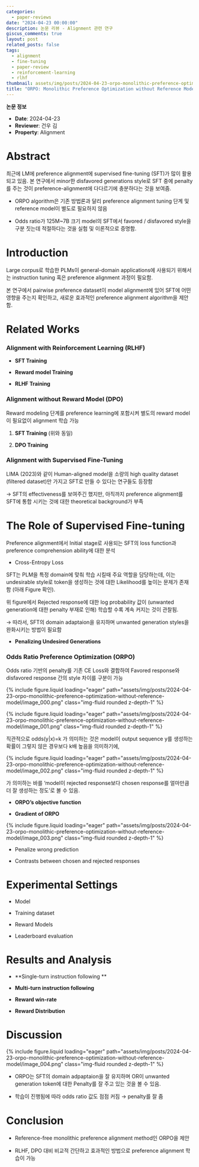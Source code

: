 ```yaml
---
categories:
  - paper-reviews
date: "2024-04-23 00:00:00"
description: 논문 리뷰 - Alignment 관련 연구
giscus_comments: true
layout: post
related_posts: false
tags:
  - alignment
  - fine-tuning
  - paper-review
  - reinforcement-learning
  - rlhf
thumbnail: assets/img/posts/2024-04-23-orpo-monolithic-preference-optimization-without-reference-model/thumbnail.jpg
title: "ORPO: Monolithic Preference Optimization without Reference Model"
---
```


**논문 정보**

- **Date**: 2024-04-23
- **Reviewer**: 건우 김
- **Property**: Alignment

# Abstract

최근에 LM에 preference alignment에 supervised fine-tuning (SFT)가 많이 활용되고 있음. 본 연구에서 minor한 disfavored generations style로 SFT 중에 penalty를 주는 것이 preference-alignment에 다다르기에 충분하다는 것을 보여줌.

- ORPO algorithm은 기존 방법론과 달리 preference alignment tuning 단계 및 reference model이 별도로 필요하지 않음

- Odds ratio가 125M~7B 크기 model의 SFT에서 favored / disfavored style을 구분 짓는데 적절하다는 것을 실험 및 이론적으로 증명함.

# Introduction

Large corpus로 학습한 PLMs이 general-domain applications에 사용되기 위해서는 instruction tuning 혹은 preference alignment 과정이 필요함.

본 연구에서 pairwise preference dataset이 model alignment에 있어 SFT에 어떤 영향을 주는지 확인하고, 새로운 효과적인 preference alignment algorithm을 제안함.

# Related Works

### Alignment with Reinforcement Learning (RLHF)

- **SFT Training**

- **Reward model Training**

- **RLHF Training**

### Alignment without Reward Model (DPO)

Reward modeling 단계를 preference learning에 포함시켜 별도의 reward model이 필요없이 alignment 학습 가능

1. **SFT Training** (위와 동일)

1. **DPO Training**

### Alignment with Supervised Fine-Tuning

LIMA (2023)와 같이 Human-aligned model을 소량의 high quality dataset (filtered dataset)만 가지고 SFT로 만들 수 있다는 연구들도 등장함

→ SFT의 effectiveness를 보여주긴 했지만, 아직까지 preference alignment를 SFT에 통합 시키는 것에 대한 theoretical background가 부족

# The Role of Supervised Fine-tuning

Preference alignment에서 Initial stage로 사용되는 SFT의 loss function과 preference comprehension ability에 대한 분석

- Cross-Entropy Loss

SFT는 PLM을 특정 domain에 맞춰 학습 시킬때 주요 역할을 담당하는데, 이는 undesirable style로 token을 생성하는 것에 대한 Likelihood를 높이는 문제가 존재함 (아래 Figure 확인).

위 figure에서 Rejected response에 대한 log probability 값이 (unwanted generation에 대한 penalty 부재로 인해) 학습할 수록 계속 커지는 것이 관찰됨.

→ 따라서, SFT의 domain adaptaion을 유지하며 unwanted generation styles을 완화시키는 방법이 필요함

- **Penalizing Undesired Generations**

### Odds Ratio Preference Optimization (ORPO)

Odds ratio 기반의 penalty를 기존 CE Loss와 결합하여 Favored response와 disfavored response 간의 style 차이를 구분이 가능

{% include figure.liquid loading="eager" path="assets/img/posts/2024-04-23-orpo-monolithic-preference-optimization-without-reference-model/image_000.png" class="img-fluid rounded z-depth-1" %}

{% include figure.liquid loading="eager" path="assets/img/posts/2024-04-23-orpo-monolithic-preference-optimization-without-reference-model/image_001.png" class="img-fluid rounded z-depth-1" %}

직관적으로 odds(y|x)=k 가 의미하는 것은 model이 output sequence y를 생성하는 확률이 그렇지 않은 경우보다 k배 높음을 의미하기에,

{% include figure.liquid loading="eager" path="assets/img/posts/2024-04-23-orpo-monolithic-preference-optimization-without-reference-model/image_002.png" class="img-fluid rounded z-depth-1" %}

가 의미하는 바를 ‘model이 rejected response보다 chosen response를 얼마만큼 더 잘 생성하는 정도’로 볼 수 있음.

- **ORPO’s objective function**

- **Gradient of ORPO**

{% include figure.liquid loading="eager" path="assets/img/posts/2024-04-23-orpo-monolithic-preference-optimization-without-reference-model/image_003.png" class="img-fluid rounded z-depth-1" %}

- Penalize wrong prediction

- Contrasts between chosen and rejected responses

# Experimental Settings

- Model

- Training dataset

- Reward Models

- Leaderboard evaluation

# Results and Analysis

- **Single-turn instruction following **

- **Multi-turn instruction following**

- **Reward win-rate**

- **Reward Distribution**

# Discussion

{% include figure.liquid loading="eager" path="assets/img/posts/2024-04-23-orpo-monolithic-preference-optimization-without-reference-model/image_004.png" class="img-fluid rounded z-depth-1" %}

- ORPO는 SFT의 domain adpaptaion을 잘 유지하며 OR이 unwanted generation token에 대한 Penalty를 잘 주고 있는 것을 볼 수 있음.

- 학습이 진행됨에 따라 odds ratio 값도 점점 커짐 → penalty를 잘 줌

# Conclusion

- Reference-free monolithic preference alignment method인 ORPO을 제안

- RLHF, DPO 대비 비교적 간단하고 효과적인 방법으로 preference alignment 학습이 가능
